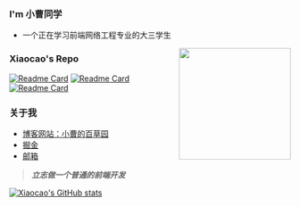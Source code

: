 ### I'm 小曹同学
- 一个正在学习前端网络工程专业的大三学生

<img align="right"
     src="https://pic-xiaocao123-1304191709.cos.ap-guangzhou.myqcloud.com/GitHub.jpg" width="200px" />

### Xiaocao's Repo
[![Readme Card](https://github-readme-stats.vercel.app/api/pin/?username=xiaocao12306&repo=MyBlog)](https://github.com/xiaocao12306/MyBlog)
[![Readme Card](https://github-readme-stats.vercel.app/api/pin/?username=xiaocao12306&repo=Fpga_defect_detection_system)](https://github.com/xiaocao12306/Fpga_defect_detection_system)
[![Readme Card](https://github-readme-stats.vercel.app/api/pin/?username=xiaocao12306&repo=Vue3-TailwindscssTemplate)](https://github.com/xiaocao12306/Vue3-TailwindscssTemplate)

### 关于我
- [博客网站：小曹的百草园](https://www.xiaocao.cloud)
- [掘金](https://juejin.cn/user/3342149723885038)
- [邮箱](3027478654@qq.com)

> ***立志做一个普通的前端开发***

[![Xiaocao's GitHub stats](https://github-readme-stats.vercel.app/api?username=xiaocao12306&show_icons=true)](https://github.com/xiaocao12306/github-readme-stats)

